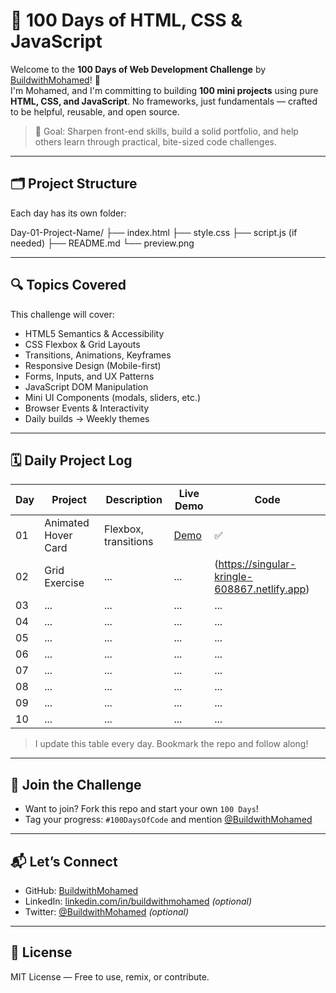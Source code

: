 # 💯 100 Days of HTML, CSS & JavaScript

Welcome to the **100 Days of Web Development Challenge** by [BuildwithMohamed](https://github.com/BuildwithMohamed)! 🚀  
I'm Mohamed, and I'm committing to building **100 mini projects** using pure **HTML, CSS, and JavaScript**. No frameworks, just fundamentals — crafted to be helpful, reusable, and open source.

> 🎯 Goal: Sharpen front-end skills, build a solid portfolio, and help others learn through practical, bite-sized code challenges.

---

## 🗂 Project Structure

Each day has its own folder:

Day-01-Project-Name/
├── index.html
├── style.css
├── script.js (if needed)
├── README.md
└── preview.png


---

## 🔍 Topics Covered

This challenge will cover:

- HTML5 Semantics & Accessibility
- CSS Flexbox & Grid Layouts
- Transitions, Animations, Keyframes
- Responsive Design (Mobile-first)
- Forms, Inputs, and UX Patterns
- JavaScript DOM Manipulation
- Mini UI Components (modals, sliders, etc.)
- Browser Events & Interactivity
- Daily builds → Weekly themes

---

## 🗓 Daily Project Log

| Day | Project | Description | Live Demo | Code |
|-----|---------|-------------|------------|------|
| 01  | Animated Hover Card | Flexbox, transitions | [Demo](https://buildwithmohamed.github.io/100-Days-Web-Challenge-/) | ✅ |
| 02  | Grid Exercise    | ...         | ...        | (https://singular-kringle-608867.netlify.app)  |
| 03  | ...     | ...         | ...        | ...  |
| 04  | ...     | ...         | ...        | ...  |
| 05  | ...     | ...         | ...        | ...  |
| 06  | ...     | ...         | ...        | ...  |
| 07  | ...     | ...         | ...        | ...  |
| 08  | ...     | ...         | ...        | ...  |
| 09  | ...     | ...         | ...        | ...  |
| 10  | ...     | ...         | ...        | ...  |



> I update this table every day. Bookmark the repo and follow along!

---

## 📢 Join the Challenge

- Want to join? Fork this repo and start your own `100 Days`!
- Tag your progress: `#100DaysOfCode` and mention [@BuildwithMohamed](https://github.com/BuildwithMohamed)

---

## 📬 Let’s Connect

- GitHub: [BuildwithMohamed](https://github.com/BuildwithMohamed)
- LinkedIn: [linkedin.com/in/buildwithmohamed](https://linkedin.com/in/buildwithmohamed) *(optional)*
- Twitter: [@BuildwithMohamed](https://twitter.com/BuildwithMohamed) *(optional)*

---

## 📄 License

MIT License — Free to use, remix, or contribute.


